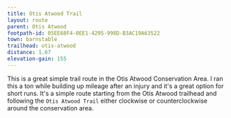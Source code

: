 ```yaml
---
title: Otis Atwood Trail
layout: route
parent: Otis Atwood
footpath-id: 05EE68F4-0EE1-4295-998D-B3AC19A63522
town: barnstable
trailhead: otis-atwood
distance: 1.67
elevation-gain: 155
---
```

This is a great simple trail route in the Otis Atwood Conservation Area. I ran this a ton while building up mileage after an injury and it's a great option for short runs. It's a simple route starting from the Otis Atwood trailhead and following the ```Otis Atwood Trail``` either clockwise or counterclockwise around the conservation area.